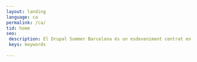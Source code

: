 ```yaml
---
layout: landing
language: ca
permalink: /ca/
tid: home
seo:
 description: El Drupal Summer Barcelona és un esdeveniment centrat en el Drupal per a potenciar-ne l’ús
 keys: keywords
 
---
```


